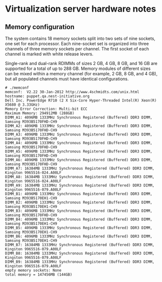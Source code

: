 Virtualization server hardware notes
====================================

Memory configuration
--------------------

The system contains 18 memory sockets split into two sets of nine sockets, one set for each processor. Each nine-socket set is organized into three channels of three memory sockets per channel. The first socket of each channel is marked with white release levers.

Single-rank and dual-rank RDIMMs of sizes 2 GB, 4 GB, 8 GB, and 16 GB are supported for a total of up to 288 GB. Memory modules of different sizes can be mixed within a memory channel (for example, 2 GB, 8 GB, and 4 GB), but all populated channels must have identical configurations.

    # ./memconf 
    memconf:  V2.22 30-Jan-2012 http://www.4schmidts.com/unix.html
    hostname: puppet.qa.nest-initiative.org
    Dell Inc. PowerEdge R710 (2 X Six-Core Hyper-Threaded Intel(R) Xeon(R) X5680 @ 3.33GHz)
    Memory Error Correction: Multi-bit ECC
    Maximum Memory: 294912MB (288GB)
    DIMM_A1: 4096MB 1333MHz Synchronous Registered (Buffered) DDR3 DIMM, Samsung M393B5170FHD-CH9
    DIMM_A2: 4096MB 1333MHz Synchronous Registered (Buffered) DDR3 DIMM, Samsung M393B5170FHD-CH9
    DIMM_A3: 4096MB 1333MHz Synchronous Registered (Buffered) DDR3 DIMM, Samsung M393B5170FHD-CH9
    DIMM_A4: 4096MB 1333MHz Synchronous Registered (Buffered) DDR3 DIMM, Samsung M393B5170FHD-CH9
    DIMM_A5: 4096MB 1333MHz Synchronous Registered (Buffered) DDR3 DIMM, Samsung M393B5170FHD-CH9
    DIMM_A6: 4096MB 1333MHz Synchronous Registered (Buffered) DDR3 DIMM, Samsung M393B5170FHD-CH9
    DIMM_A7: 16384MB 1333MHz Synchronous Registered (Buffered) DDR3 DIMM, Kingston 9965516-024.A00LF
    DIMM_A8: 16384MB 1333MHz Synchronous Registered (Buffered) DDR3 DIMM, Kingston 9965516-024.A00LF
    DIMM_A9: 16384MB 1333MHz Synchronous Registered (Buffered) DDR3 DIMM, Kingston 9965516-079.A00LF
    DIMM_B1: 4096MB 1333MHz Synchronous Registered (Buffered) DDR3 DIMM, Samsung M393B5170EH1-CH9
    DIMM_B2: 4096MB 1333MHz Synchronous Registered (Buffered) DDR3 DIMM, Samsung M393B5170EH1-CH9
    DIMM_B3: 4096MB 1333MHz Synchronous Registered (Buffered) DDR3 DIMM, Samsung M393B5170FHD-CH9
    DIMM_B4: 4096MB 1333MHz Synchronous Registered (Buffered) DDR3 DIMM, Samsung M393B5170EH1-CH9
    DIMM_B5: 4096MB 1333MHz Synchronous Registered (Buffered) DDR3 DIMM, Samsung M393B5170EH1-CH9
    DIMM_B6: 4096MB 1333MHz Synchronous Registered (Buffered) DDR3 DIMM, Samsung M393B5170EH1-CH9
    DIMM_B7: 16384MB 1333MHz Synchronous Registered (Buffered) DDR3 DIMM, Kingston 9965516-079.A00LF
    DIMM_B8: 16384MB 1333MHz Synchronous Registered (Buffered) DDR3 DIMM, Kingston 9965516-079.A00LF
    DIMM_B9: 16384MB 1333MHz Synchronous Registered (Buffered) DDR3 DIMM, Kingston 9965516-079.A00LF
    empty memory sockets: None
    total memory = 147456MB (144GB)
